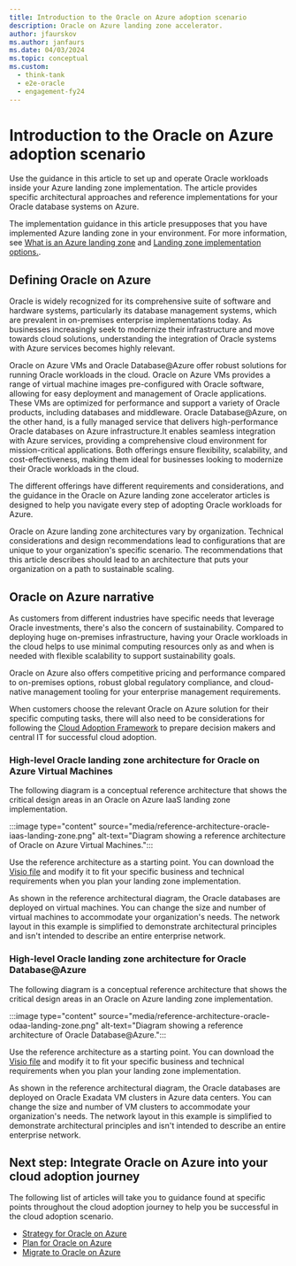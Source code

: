 ```yaml
---
title: Introduction to the Oracle on Azure adoption scenario
description: Oracle on Azure landing zone accelerator.
author: jfaurskov
ms.author: janfaurs
ms.date: 04/03/2024
ms.topic: conceptual
ms.custom: 
  - think-tank
  - e2e-oracle
  - engagement-fy24
---
```

# Introduction to the Oracle on Azure adoption scenario

Use the guidance in this article to set up and operate Oracle workloads inside your Azure landing zone implementation. The article provides specific architectural approaches and reference implementations for your Oracle database systems on Azure.

The implementation guidance in this article presupposes that you have implemented Azure landing zone in your environment. For more information, see [What is an Azure landing zone](/azure/cloud-adoption-framework/ready/landing-zone/implementation-options) and [Landing zone implementation options.](/azure/cloud-adoption-framework/ready/landing-zone/implementation-options).

## Defining Oracle on Azure

Oracle is widely recognized for its comprehensive suite of software and hardware systems, particularly its database management systems, which are prevalent in on-premises enterprise implementations today. As businesses increasingly seek to modernize their infrastructure and move towards cloud solutions, understanding the integration of Oracle systems with Azure services becomes highly relevant.

Oracle on Azure VMs and Oracle Database@Azure offer robust solutions for running Oracle workloads in the cloud. Oracle on Azure VMs provides a range of virtual machine images pre-configured with Oracle software, allowing for easy deployment and management of Oracle applications. These VMs are optimized for performance and support a variety of Oracle products, including databases and middleware. Oracle Database@Azure, on the other hand, is a fully managed service that delivers high-performance Oracle databases on Azure infrastructure.It enables seamless integration with Azure services, providing a comprehensive cloud environment for mission-critical applications. Both offerings ensure flexibility, scalability, and cost-effectiveness, making them ideal for businesses looking to modernize their Oracle workloads in the cloud. 

The different offerings have different requirements and considerations, and the guidance in the Oracle on Azure landing zone accelerator articles is designed to help you navigate every step of adopting Oracle workloads for Azure.

Oracle on Azure landing zone architectures vary by organization. Technical considerations and design recommendations lead to configurations that are unique to your organization's specific scenario. The recommendations that this article describes should lead to an architecture that puts your organization on a path to sustainable scaling.

## Oracle on Azure narrative

As customers from different industries have specific needs that leverage Oracle investments, there's also the concern of sustainability. Compared to deploying huge on-premises infrastructure, having your Oracle workloads in the cloud helps to use minimal computing resources only as and when is needed with flexible scalability to support sustainability goals.

Oracle on Azure also offers competitive pricing and performance compared to on-premises options, robust global regulatory compliance, and cloud-native management tooling for your enterprise management requirements.

When customers choose the relevant Oracle on Azure solution for their specific computing tasks, there will also need to be considerations for following the [Cloud Adoption Framework](/azure/cloud-adoption-framework/overview) to prepare decision makers and central IT for successful cloud adoption.

### High-level Oracle landing zone architecture for Oracle on Azure Virtual Machines

The following diagram is a conceptual reference architecture that shows the critical design areas in an Oracle on Azure IaaS landing zone implementation.

:::image type="content" source="media/reference-architecture-oracle-iaas-landing-zone.png" alt-text="Diagram showing a reference architecture of Oracle on Azure Virtual Machines.":::

Use the reference architecture as a starting point. You can download the [Visio file](https://github.com/MicrosoftDocs/cloud-adoption-framework/tree/main/docs/scenarios/oracle-iaas/media/Azure-Landing-Zone-Architecture-Oracle.vsdx) and modify it to fit your specific business and technical requirements when you plan your landing zone implementation.

As shown in  the reference architectural diagram, the Oracle databases are deployed on virtual machines. You can change the size and number of virtual machines to accommodate your organization's needs. The network layout in this example is simplified to demonstrate architectural principles and isn't intended to describe an entire enterprise network.

### High-level Oracle landing zone architecture for Oracle Database@Azure

The following diagram is a conceptual reference architecture that shows the critical design areas in an Oracle on Azure landing zone implementation.

:::image type="content" source="media/reference-architecture-oracle-odaa-landing-zone.png" alt-text="Diagram showing a reference architecture of Oracle Database@Azure.":::

Use the reference architecture as a starting point. You can download the [Visio file](https://github.com/MicrosoftDocs/cloud-adoption-framework/tree/main/docs/scenarios/oracle-iaas/media/Azure-Landing-Zone-Architecture-Oracle.vsdx) and modify it to fit your specific business and technical requirements when you plan your landing zone implementation.

As shown in  the reference architectural diagram, the Oracle databases are deployed on Oracle Exadata VM clusters in Azure data centers. You can change the size and number of VM clusters to accommodate your organization's needs. The network layout in this example is simplified to demonstrate architectural principles and isn't intended to describe an entire enterprise network.

## Next step: Integrate Oracle on Azure into your cloud adoption journey

The following list of articles will take you to guidance found at specific points throughout the cloud adoption journey to help you be successful in the cloud adoption scenario.

- [Strategy for Oracle on Azure](oracle-landing-zone-strategy.md)
- [Plan for Oracle on Azure](oracle-landing-zone-plan.md)
- [Migrate to Oracle on Azure](oracle-migration-planning.md)
